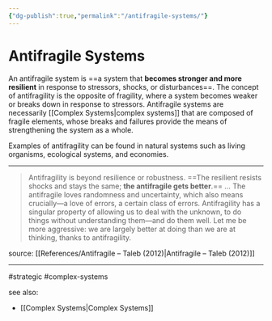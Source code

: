 ```yaml
---
{"dg-publish":true,"permalink":"/antifragile-systems/"}
---
```



# Antifragile Systems

An antifragile system is ==a system that **becomes stronger and more resilient** in response to stressors, shocks, or disturbances==. The concept of antifragility is the opposite of fragility, where a system becomes weaker or breaks down in response to stressors. Antifragile systems are necessarily [[Complex Systems\|complex systems]] that are composed of fragile elements, whose breaks and failures provide the means of strengthening the system as a whole.

Examples of antifragility can be found in natural systems such as living organisms, ecological systems, and economies.

---

> Antifragility is beyond resilience or robustness. ==The resilient resists shocks and stays the same; **the antifragile gets better**.==
> …
> The antifragile loves randomness and uncertainty, which also means crucially—a love of errors, a certain class of errors. Antifragility has a singular property of allowing us to deal with the unknown, to do things without understanding them—and do them well. Let me be more aggressive: we are largely better at doing than we are at thinking, thanks to antifragility.

source: [[References/Antifragile – Taleb (2012)\|Antifragile – Taleb (2012)]]

---
#strategic #complex-systems 

see also:
- [[Complex Systems\|Complex Systems]]